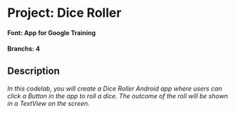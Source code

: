 # Project: Dice Roller<br>

#### Font: App for Google Training<br>
#### Branchs: 4

## Description

###### In this codelab, you will create a Dice Roller Android app where users can click a Button in the app to roll a dice. The outcome of the roll will be shown in a  TextView on the screen.

